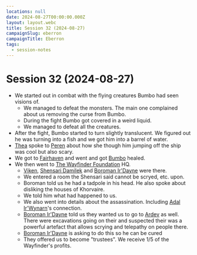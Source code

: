```yaml
---
locations: null
date: 2024-08-27T00:00:00.000Z
layout: layout.webc
title: Session 32 (2024-08-27)
campaignSlug: eberron
campaignTitle: Eberron
tags:
  - session-notes
---
```

# Session 32 (2024-08-27)
- We started out in combat with the flying creatures Bumbo had seen visions of.
	- We managed to defeat the monsters. The main one complained about us removing the curse from Bumbo.
	- During the fight Bumbo got covered in a weird liquid.
	- We managed to defeat all the creatures.
- After the fight, Bumbo started to turn slightly translucent. We figured out he was turning into a fish and we got him into a barrel of water.
- [Thea](pcs/thea.md) spoke to [Peren](pcs/peren-ngintaku.md) about how she though him jumping off the ship was cool but also scary.
- We got to [Fairhaven](locations/fairhaven.md) and went and got [Bumbo](pcs/bumbo.md) healed.
- We then went to [The Wayfinder Foundation](other/the-wayfinder-foundation.md) HQ.
	- [Viken](npcs/viken-buristal.md), [Shensari Damilek](npcs/shensari-damilek.md) and [Boroman Ir'Dayne](npcs/boroman-irdayne.md) were there.
	- We entered a room the Shensari said cannot be scryed, etc. upon.
	- Boroman told us he had a tadpole in his head. He also spoke about disliking the houses of Khorvaire.
	- We told him what had happened to us.
	- We also went into details about the assassination. Including [Adal Ir'Wynarn](npcs/adal-irwynarn.md)'s connection.
	- [Boroman Ir'Dayne](npcs/boroman-irdayne.md) told us they wanted us to go to [Ardev](locations/ardev.md) as well. There were excavations going on their and suspected their was a powerful artefact that allows scrying and telepathy on people there.
	- [Boroman Ir'Dayne](npcs/boroman-irdayne.md) is asking to do this so he can be cured
	- They offered us to become "trustees". We receive 1/5 of the Wayfinder's profits.
